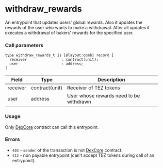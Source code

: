 # withdraw\_rewards

An entrypoint that updates users' global rewards. Also it updates the rewards of the user who wants to make a withdrawal. After all updates it executes a withdrawal of bakers' rewards for the specified user.

### Call parameters

```pascaligo
type withdraw_rewards_t is [@layout:comb] record [
  receiver                : contract(unit);
  user                    : address;
]
```

| Field    | Type           | Description                             |
| -------- | -------------- | --------------------------------------- |
| receiver | contract(unit) | Receiver of TEZ tokens                  |
| user     | address        | User whose rewards need to be withdrawn |

### Usage

Only [DexCore](../../dexcore-contract/) contract can call this entrypoint.

### Errors

* `403` - `sender` of the transaction is not [DexCore](../../dexcore-contract/) contract.
* `412` - non payable entrypoint (can't accept TEZ tokens during call of an entrypoint).
